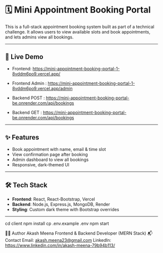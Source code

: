 # 🗓️ Mini Appointment Booking Portal

This is a full-stack appointment booking system built as part of a technical challenge. It allows users to view available slots and book appointments, and lets admins view all bookings.

---

## 🚀 Live Demo

- Frontend: https://mini-appointment-booking-portal-1-8vddm6po9.vercel.app/
- Frontend Admin : https://mini-appointment-booking-portal-1-8vddm6po9.vercel.app/admin

- Backend POST : https://mini-appointment-booking-portal-be.onrender.com/api/bookings
- Backend GET : https://mini-appointment-booking-portal-be.onrender.com/api/bookings

---

## ✨ Features

- Book appointment with name, email & time slot
- View confirmation page after booking
- Admin dashboard to view all bookings
- Responsive, dark-themed UI

---

## 🛠 Tech Stack

- **Frontend**: React, React-Bootstrap, Vercel
- **Backend**: Node.js, Express.js, MongoDB, Render
- **Styling**: Custom dark theme with Bootstrap overrides

---


cd client
npm install
cp .env.example .env
npm start

🧑‍💼 Author
Akash Meena
Frontend & Backend Developer (MERN Stack)
📬 Contact
Email: akash.meena23@gmail.com
LinkedIn: https://www.linkedin.com/in/akash-meena-79b94b113/

